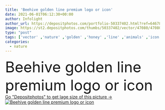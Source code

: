 ```yaml
---
title: 'Beehive golden line premium logo or icon'
date: 2021-06-01T06:12:30+00:00
author: Infolight
author_url: https://depositphotos.com/portfolio-50337402.html?ref=64678756
image: https://st2.depositphotos.com/thumbs/50337402/vector/47080/470802616/api_thumb_450.jpg?forcejpeg=true
type: "post"
tags: ['vector' ,'nature' ,'golden' ,'honey' ,'line' ,'animals' ,'icon' ,'structure' ,'farm' ,'bee' ,'royal' ,'logo' ,'eps' ,'premium' ,'beehive' ,'farming and gardening' ]
categories: 
  - nature
---
```

<div aling="center">
            <font size="60"> Beehive golden line premium logo or icon</font>   
</div>
<div>
    <a href='https://st2.depositphotos.com/thumbs/50337402/vector/47080/470802616/api_thumb_450.jpg?forcejpeg=true?ref=64678756' target=_blank > Go "Depositphotos" to get lage size of this picture ->
        <img href='https://st2.depositphotos.com/thumbs/50337402/vector/47080/470802616/api_thumb_450.jpg?forcejpeg=true?ref=64678756' src='https://st2.depositphotos.com/50337402/47080/v/950/depositphotos_470802616-stock-illustration-beehive-golden-line-premium-logo.jpg?forcejpeg=true' alt='Beehive golden line premium logo or icon' >
    </a>
</div>
